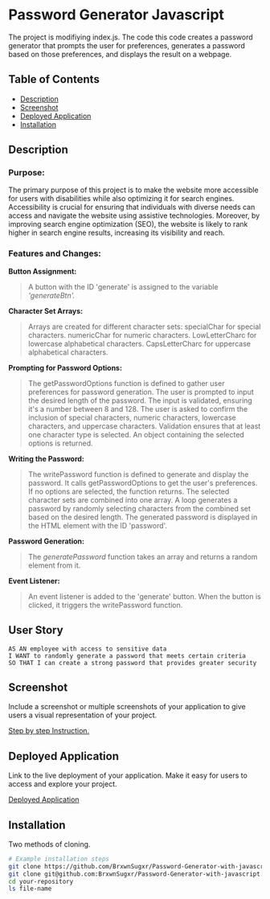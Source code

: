 # Password Generator Javascript

The project is modifiying index.js. The code this code creates a password generator that prompts the user for preferences, generates a password based on those preferences, and displays the result on a webpage.

## Table of Contents

- [Description](#description)
- [Screenshot](#screenshot)
- [Deployed Application](#deployed-application)
- [Installation](#installation)

## Description

### Purpose:

The primary purpose of this project is to make the website more accessible for users with disabilities while also optimizing it for search engines. Accessibility is crucial for ensuring that individuals with diverse needs can access and navigate the website using assistive technologies. Moreover, by improving search engine optimization (SEO), the website is likely to rank higher in search engine results, increasing its visibility and reach.

### Features and Changes:

**Button Assignment:**

> A button with the ID 'generate' is assigned to the variable _'generateBtn'._

**Character Set Arrays:**

> Arrays are created for different character sets:
> specialChar for special characters.
> numericChar for numeric characters.
> LowLetterCharc for lowercase alphabetical characters.
> CapsLetterCharc for uppercase alphabetical characters.

**Prompting for Password Options:**

> The getPasswordOptions function is defined to gather user preferences for password generation.
> The user is prompted to input the desired length of the password.
> The input is validated, ensuring it's a number between 8 and 128.
> The user is asked to confirm the inclusion of special characters, numeric characters, lowercase characters, and uppercase characters.
> Validation ensures that at least one character type is selected.
> An object containing the selected options is returned.

**Writing the Password:**

> The writePassword function is defined to generate and display the password.
> It calls getPasswordOptions to get the user's preferences.
> If no options are selected, the function returns.
> The selected character sets are combined into one array.
> A loop generates a password by randomly selecting characters from the combined set based on the desired length.
> The generated password is displayed in the HTML element with the ID 'password'.

**Password Generation:**

> The _generatePassword_ function takes an array and returns a random element from it.

**Event Listener:**

> An event listener is added to the 'generate' button.
> When the button is clicked, it triggers the writePassword function.

## User Story

```
AS AN employee with access to sensitive data
I WANT to randomly generate a password that meets certain criteria
SO THAT I can create a strong password that provides greater security
```

## Screenshot

Include a screenshot or multiple screenshots of your application to give users a visual representation of your project.

[Step by step Instruction.](./Assets/images/PasswordGenerator.gif)

## Deployed Application

Link to the live deployment of your application. Make it easy for users to access and explore your project.

[Deployed Application](https://brxwnsugxr.github.io/Password-Generator-with-javascript/)

## Installation

Two methods of cloning.

```bash
# Example installation steps
git clone https://github.com/BrxwnSugxr/Password-Generator-with-javascript.git
git clone git@github.com:BrxwnSugxr/Password-Generator-with-javascript.git
cd your-repository
ls file-name
```
